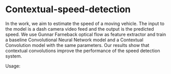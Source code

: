 # Contextual-speed-detection

In the work, we aim to estimate the speed of a moving vehicle. The input to the model is a dash camera video feed and the output is the predicted speed. We use Gunnar Farneback optical flow as feature extractor and train a baseline Convolutional Neural Network model and a Contextual Convolution model with the same parameters. Our results show that contextual convolutions improve the performance of the speed detection system.

Usage:

